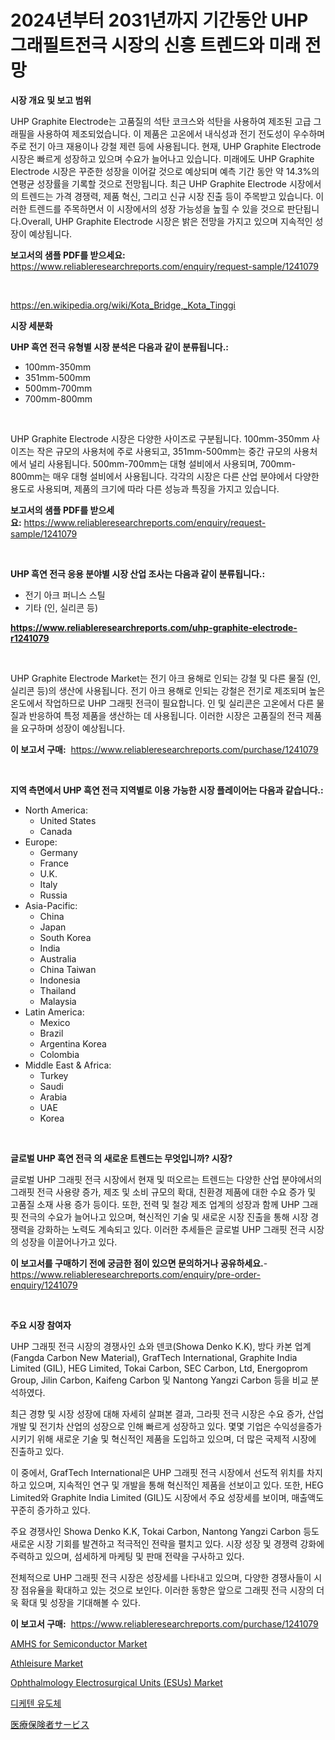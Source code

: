 <p><h1>2024년부터 2031년까지 기간동안 UHP 그래필트전극 시장의 신흥 트렌드와 미래 전망</h1></p><p><strong>시장 개요 및 보고 범위</strong></p>
<p><p>UHP Graphite Electrode는 고품질의 석탄 코크스와 석탄을 사용하여 제조된 고급 그래필을 사용하여 제조되었습니다. 이 제품은 고온에서 내식성과 전기 전도성이 우수하며 주로 전기 아크 재용이나 강철 제련 등에 사용됩니다. 현재, UHP Graphite Electrode 시장은 빠르게 성장하고 있으며 수요가 늘어나고 있습니다. 미래에도 UHP Graphite Electrode 시장은 꾸준한 성장을 이어갈 것으로 예상되며 예측 기간 동안 약 14.3%의 연평균 성장률을 기록할 것으로 전망됩니다. 최근 UHP Graphite Electrode 시장에서의 트렌드는 가격 경쟁력, 제품 혁신, 그리고 신규 시장 진출 등이 주목받고 있습니다. 이러한 트렌드를 주목하면서 이 시장에서의 성장 가능성을 높힐 수 있을 것으로 판단됩니다.Overall, UHP Graphite Electrode 시장은 밝은 전망을 가지고 있으며 지속적인 성장이 예상됩니다.</p></p>
<p><strong>보고서의 샘플 PDF를 받으세요:</strong> <a href="https://www.reliableresearchreports.com/enquiry/request-sample/1241079">https://www.reliableresearchreports.com/enquiry/request-sample/1241079</a></p>
<p>&nbsp;</p>
<p><a href="https://en.wikipedia.org/wiki/Kota_Bridge,_Kota_Tinggi">https://en.wikipedia.org/wiki/Kota_Bridge,_Kota_Tinggi</a></p>
<p><strong>시장 세분화</strong></p>
<p><strong>UHP 흑연 전극 유형별 시장 분석은 다음과 같이 분류됩니다.:</strong></p>
<p><ul><li>100mm-350mm</li><li>351mm-500mm</li><li>500mm-700mm</li><li>700mm-800mm</li></ul></p>
<p>&nbsp;</p>
<p><p>UHP Graphite Electrode 시장은 다양한 사이즈로 구분됩니다. 100mm-350mm 사이즈는 작은 규모의 사용처에 주로 사용되고, 351mm-500mm는 중간 규모의 사용처에서 널리 사용됩니다. 500mm-700mm는 대형 설비에서 사용되며, 700mm-800mm는 매우 대형 설비에서 사용됩니다. 각각의 시장은 다른 산업 분야에서 다양한 용도로 사용되며, 제품의 크기에 따라 다른 성능과 특징을 가지고 있습니다.</p></p>
<p><strong>보고서의 샘플 PDF를 받으세요:</strong>&nbsp;<a href="https://www.reliableresearchreports.com/enquiry/request-sample/1241079">https://www.reliableresearchreports.com/enquiry/request-sample/1241079</a></p>
<p>&nbsp;</p>
<p><strong> UHP 흑연 전극 응용 분야별 시장 산업 조사는 다음과 같이 분류됩니다.:</strong></p>
<p><ul><li>전기 아크 퍼니스 스틸</li><li>기타 (인, 실리콘 등)</li></ul></p>
<p><strong><a href="https://www.reliableresearchreports.com/uhp-graphite-electrode-r1241079">https://www.reliableresearchreports.com/uhp-graphite-electrode-r1241079</a></strong></p>
<p>&nbsp;</p>
<p><p>UHP Graphite Electrode Market는 전기 아크 용해로 인되는 강철 및 다른 물질 (인, 실리콘 등)의 생산에 사용됩니다. 전기 아크 용해로 인되는 강철은 전기로 제조되며 높은 온도에서 작업하므로 UHP 그래핏 전극이 필요합니다. 인 및 실리콘은 고온에서 다른 물질과 반응하여 특정 제품을 생산하는 데 사용됩니다. 이러한 시장은 고품질의 전극 제품을 요구하며 성장이 예상됩니다.</p></p>
<p><strong>이 보고서 구매:</strong>&nbsp; <a href="https://www.reliableresearchreports.com/purchase/1241079">https://www.reliableresearchreports.com/purchase/1241079</a></p>
<p>&nbsp;</p>
<p><strong>지역 측면에서 UHP 흑연 전극 지역별로 이용 가능한 시장 플레이어는 다음과 같습니다.:</strong></p>
<p><ul>
    <li>
        North America:
        <ul>
            <li>United States</li>
            <li>Canada</li>
        </ul>
    </li>
    <li>
        Europe:
        <ul>
            <li>Germany</li>
            <li>France</li>
            <li>U.K.</li>
            <li>Italy</li>
            <li>Russia</li>
        </ul>
    </li>
    <li>
        Asia-Pacific:
        <ul>
            <li>China</li>
            <li>Japan</li>
            <li>South Korea</li>
            <li>India</li>
            <li>Australia</li>
            <li>China Taiwan</li>
            <li>Indonesia</li>
            <li>Thailand</li>
            <li>Malaysia</li>
        </ul>
    </li>
    <li>
        Latin America:
        <ul>
            <li>Mexico</li>
            <li>Brazil</li>
            <li>Argentina Korea</li>
            <li>Colombia</li>
        </ul>
    </li>
    <li>
        Middle East & Africa:
        <ul>
            <li>Turkey</li>
            <li>Saudi</li>
            <li>Arabia</li>
            <li>UAE</li>
            <li>Korea</li>
        </ul>
    </li>
    </ul></p>
<p>&nbsp;</p>
<p><strong>글로벌 UHP 흑연 전극 의 새로운 트렌드는 무엇입니까? 시장?</strong></p>
<p><p>글로벌 UHP 그래핏 전극 시장에서 현재 및 떠오르는 트렌드는 다양한 산업 분야에서의 그래핏 전극 사용량 증가, 제조 및 소비 규모의 확대, 친환경 제품에 대한 수요 증가 및 고품질 소재 사용 증가 등이다. 또한, 전력 및 철강 제조 업계의 성장과 함께 UHP 그래핏 전극의 수요가 늘어나고 있으며, 혁신적인 기술 및 새로운 시장 진출을 통해 시장 경쟁력을 강화하는 노력도 계속되고 있다. 이러한 추세들은 글로벌 UHP 그래핏 전극 시장의 성장을 이끌어나가고 있다.</p></p>
<p><strong>이 보고서를 구매하기 전에 궁금한 점이 있으면 문의하거나 공유하세요.</strong>- <a href="https://www.reliableresearchreports.com/enquiry/pre-order-enquiry/1241079">https://www.reliableresearchreports.com/enquiry/pre-order-enquiry/1241079</a></p>
<p>&nbsp;</p>
<p><strong>주요 시장 참여자</strong></p>
<p><p>UHP 그래핏 전극 시장의 경쟁사인 쇼와 덴코(Showa Denko K.K), 방다 카본 업계(Fangda Carbon New Material), GrafTech International, Graphite India Limited (GIL), HEG Limited, Tokai Carbon, SEC Carbon, Ltd, Energoprom Group, Jilin Carbon, Kaifeng Carbon 및 Nantong Yangzi Carbon 등을 비교 분석하였다. </p><p>최근 경향 및 시장 성장에 대해 자세히 살펴본 결과, 그라핏 전극 시장은 수요 증가, 산업 개발 및 전기차 산업의 성장으로 인해 빠르게 성장하고 있다. 몇몇 기업은 수익성을증가시키기 위해 새로운 기술 및 혁신적인 제품을 도입하고 있으며, 더 많은 국제적 시장에 진출하고 있다.</p><p>이 중에서, GrafTech International은 UHP 그래핏 전극 시장에서 선도적 위치를 차지하고 있으며, 지속적인 연구 및 개발을 통해 혁신적인 제품을 선보이고 있다. 또한, HEG Limited와 Graphite India Limited (GIL)도 시장에서 주요 성장세를 보이며, 매출액도 꾸준히 증가하고 있다. </p><p>주요 경쟁사인 Showa Denko K.K, Tokai Carbon, Nantong Yangzi Carbon 등도 새로운 시장 기회를 발견하고 적극적인 전략을 펼치고 있다. 시장 성장 및 경쟁력 강화에 주력하고 있으며, 섬세하게 마케팅 및 판매 전략을 구사하고 있다. </p><p>전체적으로 UHP 그래핏 전극 시장은 성장세를 나타내고 있으며, 다양한 경쟁사들이 시장 점유율을 확대하고 있는 것으로 보인다. 이러한 동향은 앞으로 그래핏 전극 시장의 더욱 확대 및 성장을 기대해볼 수 있다.</p></p>
<p><strong>이 보고서 구매:</strong>&nbsp;&nbsp;<a href="https://www.reliableresearchreports.com/purchase/1241079">https://www.reliableresearchreports.com/purchase/1241079</a></p>
<p><p><a href="https://github.com/wrwgzwbr35/Market-Research-Report-List-1/blob/main/amhs-for-semiconductor-market.md">AMHS for Semiconductor Market</a></p><p><a href="https://issuu.com/reportprime-2/docs/athleisure-market-size-2030.pptx">Athleisure Market</a></p><p><a href="https://medium.com/@luke.russell779/exploring-ophthalmology-electrosurgical-units-esus-market-dynamics-global-trends-and-future-804d134e29dc">Ophthalmology Electrosurgical Units (ESUs) Market</a></p><p><a href="https://github.com/Nicolasrown5/Market-Research-Report-List-1/blob/main/314317060316.md">디케텐 유도체</a></p><p><a href="https://medium.com/@bonniehoppe1/2024%E5%B9%B4%E3%81%8B%E3%82%892031%E5%B9%B4%E3%81%BE%E3%81%A7%E3%81%AE%E3%82%B0%E3%83%AD%E3%83%BC%E3%83%90%E3%83%AB%E3%83%98%E3%83%AB%E3%82%B9%E3%82%B1%E3%82%A2%E3%83%9A%E3%82%A4%E3%83%A4%E3%83%BC%E3%82%B5%E3%83%BC%E3%83%93%E3%82%B9%E5%B8%82%E5%A0%B4%E5%8B%95%E5%90%91%E3%81%AB%E9%96%A2%E3%81%99%E3%82%8B%E6%88%A6%E7%95%A5%E7%9A%84%E3%81%AA%E6%B4%9E%E5%AF%9F-120%E3%83%9A%E3%83%BC%E3%82%B8%E3%81%A7%E7%B6%B2%E7%BE%85%E3%81%95%E3%82%8C%E3%81%A6%E3%81%84%E3%81%BE%E3%81%99-7c92a4e8b1b5">医療保険者サービス</a></p></p>